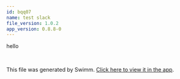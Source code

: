 ```yaml
---
id: bqq07
name: test slack
file_version: 1.0.2
app_version: 0.8.8-0
---
```


hello

<br/>

This file was generated by Swimm. [Click here to view it in the app](https://swimm-web-app.web.app/repos/Z2l0aHViJTNBJTNBdGVzdC1naXRodWItYXBwJTNBJTNBc3dpbW1pbw==/docs/bqq07).